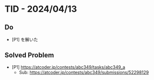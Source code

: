 # TID - 2024/04/13
<!--
## Learnings
- 
- 
-->


## Do
- [P1] を解いた


<!--
## Reflections & Insights
- 
- 
-->

<!--
## Plans for Tomorrow
- 
- 
-->

## Solved Problem
- [P1] https://atcoder.jp/contests/abc349/tasks/abc349_a
  - Sub: https://atcoder.jp/contests/abc349/submissions/52298129
